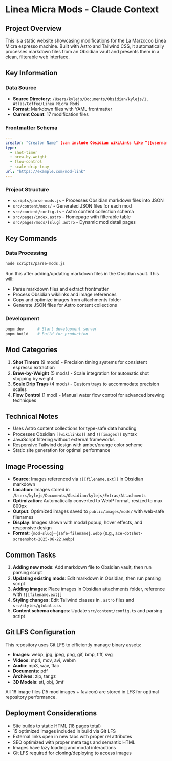 # Linea Micra Mods - Claude Context

## Project Overview

This is a static website showcasing modifications for the La Marzocco Linea Micra espresso machine. Built with Astro and Tailwind CSS, it automatically processes markdown files from an Obsidian vault and presents them in a clean, filterable web interface.

## Key Information

### Data Source
- **Source Directory**: `/Users/kylejs/Documents/Obsidian/kylejs/1. Atlas/Coffee/Linea Micra Mods`
- **Format**: Markdown files with YAML frontmatter
- **Current Count**: 17 modification files

### Frontmatter Schema
```yaml
---
creator: "Creator Name" (can include Obsidian wikilinks like "[[username]]")
type:
  - shot-timer
  - brew-by-weight
  - flow-control
  - scale-drip-tray
url: "https://example.com/mod-link"
---
```

### Project Structure
- `scripts/parse-mods.js` - Processes Obsidian markdown files into JSON
- `src/content/mods/` - Generated JSON files for each mod
- `src/content/config.ts` - Astro content collection schema
- `src/pages/index.astro` - Homepage with filterable table
- `src/pages/mods/[slug].astro` - Dynamic mod detail pages

## Key Commands

### Data Processing
```bash
node scripts/parse-mods.js
```
Run this after adding/updating markdown files in the Obsidian vault. This will:
- Parse markdown files and extract frontmatter
- Process Obsidian wikilinks and image references
- Copy and optimize images from attachments folder
- Generate JSON files for Astro content collections

### Development
```bash
pnpm dev      # Start development server
pnpm build    # Build for production
```

## Mod Categories

1. **Shot Timers** (9 mods) - Precision timing systems for consistent espresso extraction
2. **Brew-by-Weight** (5 mods) - Scale integration for automatic shot stopping by weight
3. **Scale Drip Trays** (4 mods) - Custom trays to accommodate precision scales
4. **Flow Control** (1 mod) - Manual water flow control for advanced brewing techniques

## Technical Notes

- Uses Astro content collections for type-safe data handling
- Processes Obsidian `[[wikilinks]]` and `![[images]]` syntax
- JavaScript filtering without external frameworks
- Responsive Tailwind design with amber/orange color scheme
- Static site generation for optimal performance

## Image Processing

- **Source**: Images referenced via `![[filename.ext]]` in Obsidian markdown
- **Location**: Images stored in `/Users/kylejs/Documents/Obsidian/kylejs/Extras/Attachments`
- **Optimization**: Automatically converted to WebP format, resized to max 800px
- **Output**: Optimized images saved to `public/images/mods/` with web-safe filenames
- **Display**: Images shown with modal popup, hover effects, and responsive design
- **Format**: `{mod-slug}-{safe-filename}.webp` (e.g., `ace-dotshot-screenshot-2025-06-22.webp`)

## Common Tasks

1. **Adding new mods**: Add markdown file to Obsidian vault, then run parsing script
2. **Updating existing mods**: Edit markdown in Obsidian, then run parsing script
3. **Adding images**: Place images in Obsidian attachments folder, reference with `![[filename.ext]]`
4. **Styling changes**: Edit Tailwind classes in `.astro` files and `src/styles/global.css`
5. **Content schema changes**: Update `src/content/config.ts` and parsing script

## Git LFS Configuration

This repository uses Git LFS to efficiently manage binary assets:

- **Images**: webp, jpg, jpeg, png, gif, bmp, tiff, svg
- **Videos**: mp4, mov, avi, webm  
- **Audio**: mp3, wav, flac
- **Documents**: pdf
- **Archives**: zip, tar.gz
- **3D Models**: stl, obj, 3mf

All 16 image files (15 mod images + favicon) are stored in LFS for optimal repository performance.

## Deployment Considerations

- Site builds to static HTML (18 pages total)
- 15 optimized images included in build via Git LFS
- External links open in new tabs with proper rel attributes
- SEO optimized with proper meta tags and semantic HTML
- Images have lazy loading and modal interactions
- Git LFS required for cloning/deploying to access images